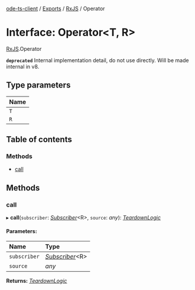 [ode-ts-client](../README.md) / [Exports](../modules.md) / [RxJS](../modules/rxjs.md) / Operator

# Interface: Operator<T, R\>

[RxJS](../modules/rxjs.md).Operator

**`deprecated`** Internal implementation detail, do not use directly. Will be made internal in v8.

## Type parameters

Name |
:------ |
`T` |
`R` |

## Table of contents

### Methods

- [call](rxjs.operator.md#call)

## Methods

### call

▸ **call**(`subscriber`: [*Subscriber*](../classes/rxjs.subscriber.md)<R\>, `source`: *any*): [*TeardownLogic*](../modules/rxjs.md#teardownlogic)

#### Parameters:

Name | Type |
:------ | :------ |
`subscriber` | [*Subscriber*](../classes/rxjs.subscriber.md)<R\> |
`source` | *any* |

**Returns:** [*TeardownLogic*](../modules/rxjs.md#teardownlogic)
